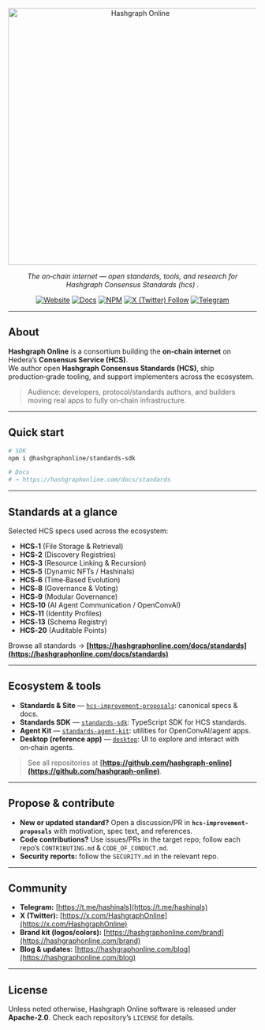<p align="center">
  <picture>
    <source media="(prefers-color-scheme: dark)" srcset="https://hashgraphonline.com/Logo_Whole.png">
    <img alt="Hashgraph Online" src="https://hashgraphonline.com/Logo_Whole_Dark.png" width="520">
  </picture>
</p>

<p align="center">
  <em>The on‑chain internet — open standards, tools, and research for Hashgraph Consensus Standards (hcs) .</em>
</p>

<p align="center">
  <a href="https://hashgraphonline.com"><img alt="Website" src="https://img.shields.io/badge/Website-hashgraphonline.com-3f4174.svg?logo=google-chrome&logoColor=white"></a>
  <a href="https://hashgraphonline.com/docs/standards"><img alt="Docs" src="https://img.shields.io/badge/Docs-HCS%20Standards-5599fe.svg"></a>
  <a href="https://www.npmjs.com/package/@hashgraphonline/standards-sdk"><img alt="NPM" src="https://img.shields.io/npm/v/@hashgraphonline/standards-sdk.svg"></a>
  <a href="https://x.com/HashgraphOnline"><img alt="X (Twitter) Follow" src="https://img.shields.io/badge/Follow-@HashgraphOnline-3f4174.svg?logo=x"></a>
  <a href="https://t.me/hashinals"><img alt="Telegram" src="https://img.shields.io/badge/Telegram-Join-5599fe.svg?logo=telegram"></a>
</p>

---

## About

**Hashgraph Online** is a consortium building the **on‑chain internet** on Hedera’s **Consensus Service (HCS)**.  
We author open **Hashgraph Consensus Standards (HCS)**, ship production‑grade tooling, and support implementers across the ecosystem.

> Audience: developers, protocol/standards authors, and builders moving real apps to fully on‑chain infrastructure.

---

## Quick start

```bash
# SDK
npm i @hashgraphonline/standards-sdk

# Docs
# → https://hashgraphonline.com/docs/standards
````

---

## Standards at a glance

Selected HCS specs used across the ecosystem:

* **HCS‑1** (File Storage & Retrieval)
* **HCS‑2** (Discovery Registries)
* **HCS‑3** (Resource Linking & Recursion)
* **HCS‑5** (Dynamic NFTs / Hashinals)
* **HCS‑6** (Time‑Based Evolution)
* **HCS‑8** (Governance & Voting)
* **HCS‑9** (Modular Governance)
* **HCS‑10** (AI Agent Communication / OpenConvAI)
* **HCS‑11** (Identity Profiles)
* **HCS‑13** (Schema Registry)
* **HCS‑20** (Auditable Points)

Browse all standards → **[https://hashgraphonline.com/docs/standards](https://hashgraphonline.com/docs/standards)**

---

## Ecosystem & tools

* **Standards & Site** — [`hcs-improvement-proposals`](https://github.com/hashgraph-online/hcs-improvement-proposals): canonical specs & docs.
* **Standards SDK** — [`standards-sdk`](https://github.com/hashgraph-online/standards-sdk): TypeScript SDK for HCS standards.
* **Agent Kit** — [`standards-agent-kit`](https://github.com/hashgraph-online/standards-agent-kit): utilities for OpenConvAI/agent apps.
* **Desktop (reference app)** — [`desktop`](https://github.com/hashgraph-online/desktop): UI to explore and interact with on‑chain agents.

> See all repositories at **[https://github.com/hashgraph-online](https://github.com/hashgraph-online)**.

---

## Propose & contribute

* **New or updated standard?** Open a discussion/PR in **`hcs-improvement-proposals`** with motivation, spec text, and references.
* **Code contributions?** Use issues/PRs in the target repo; follow each repo’s `CONTRIBUTING.md` & `CODE_OF_CONDUCT.md`.
* **Security reports:** follow the `SECURITY.md` in the relevant repo.

---

## Community

* **Telegram:** [https://t.me/hashinals](https://t.me/hashinals)
* **X (Twitter):** [https://x.com/HashgraphOnline](https://x.com/HashgraphOnline)
* **Brand kit (logos/colors):** [https://hashgraphonline.com/brand](https://hashgraphonline.com/brand)
* **Blog & updates:** [https://hashgraphonline.com/blog](https://hashgraphonline.com/blog)

---

## License

Unless noted otherwise, Hashgraph Online software is released under **Apache‑2.0**.
Check each repository’s `LICENSE` for details.

